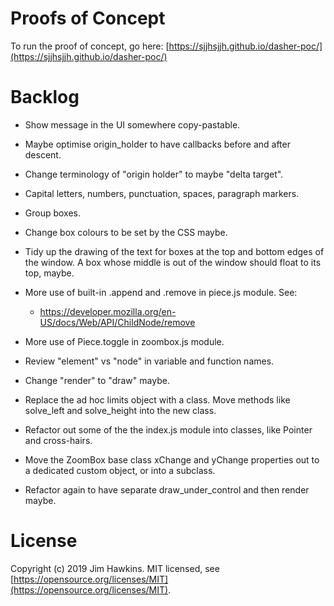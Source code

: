 Proofs of Concept
=================
To run the proof of concept, go here:
[https://sjjhsjjh.github.io/dasher-poc/](https://sjjhsjjh.github.io/dasher-poc/)

Backlog
=======
-   Show message in the UI somewhere copy-pastable.
-   Maybe optimise origin_holder to have callbacks before and after descent.
-   Change terminology of "origin holder" to maybe "delta target".
-   Capital letters, numbers, punctuation, spaces, paragraph markers.
-   Group boxes.
-   Change box colours to be set by the CSS maybe.
-   Tidy up the drawing of the text for boxes at the top and bottom edges of the
    window. A box whose middle is out of the window should float to its top,
    maybe.
-   More use of built-in .append and .remove in piece.js module. See:

    -   https://developer.mozilla.org/en-US/docs/Web/API/ChildNode/remove
    
-   More use of Piece.toggle in zoombox.js module.
-   Review "element" vs "node" in variable and function names.
-   Change "render" to "draw" maybe.
-   Replace the ad hoc limits object with a class. Move methods like solve_left
    and solve_height into the new class.
-   Refactor out some of the the index.js module into classes, like Pointer and
    cross-hairs.
-   Move the ZoomBox base class xChange and yChange properties out to a
    dedicated custom object, or into a subclass.
-   Refactor again to have separate draw_under_control and then render maybe.

License
=======
Copyright (c) 2019 Jim Hawkins. MIT licensed, see
[https://opensource.org/licenses/MIT](https://opensource.org/licenses/MIT).

